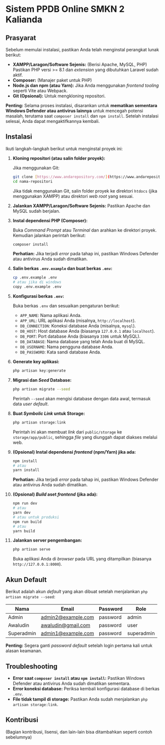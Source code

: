 # Sistem PPDB Online SMKN 2 Kalianda

## Prasyarat

Sebelum memulai instalasi, pastikan Anda telah menginstal perangkat lunak berikut:

-   **XAMPP/Laragon/Software Sejenis:** (Berisi Apache, MySQL, PHP) Pastikan PHP versi >= 8.1 dan _extension_ yang dibutuhkan Laravel sudah aktif.
-   **Composer:** (Manajer paket untuk PHP)
-   **Node.js dan npm (atau Yarn):** Jika Anda menggunakan _frontend tooling_ seperti Vite atau Webpack.
-   **Git (Opsional):** Untuk mengkloning repositori.

**Penting:** Selama proses instalasi, disarankan untuk **mematikan sementara Windows Defender atau antivirus lainnya** untuk mencegah potensi masalah, terutama saat `composer install` dan `npm install`. Setelah instalasi selesai, Anda dapat mengaktifkannya kembali.

## Instalasi

Ikuti langkah-langkah berikut untuk menginstal proyek ini:

1.  **Kloning repositori (atau salin folder proyek):**

    Jika menggunakan Git:

    ```bash
    git clone [https://www.andarepository.com/](https://www.andarepository.com/)
    cd nama-repositori
    ```

    Jika tidak menggunakan Git, salin folder proyek ke direktori `htdocs` (jika menggunakan XAMPP) atau direktori _web root_ yang sesuai.

2.  **Jalankan XAMPP/Laragon/Software Sejenis:** Pastikan Apache dan MySQL sudah berjalan.

3.  **Instal dependensi PHP (Composer):**

    Buka _Command Prompt_ atau _Terminal_ dan arahkan ke direktori proyek. Kemudian jalankan perintah berikut:

    ```bash
    composer install
    ```

    **Perhatian:** Jika terjadi _error_ pada tahap ini, pastikan Windows Defender atau antivirus Anda sudah dimatikan.

4.  **Salin berkas `.env.example` dan buat berkas `.env`:**

    ```bash
    cp .env.example .env
    # atau jika di windows
    copy .env.example .env
    ```

5.  **Konfigurasi berkas `.env`:**

    Buka berkas `.env` dan sesuaikan pengaturan berikut:

    -   `APP_NAME`: Nama aplikasi Anda.
    -   `APP_URL`: URL aplikasi Anda (misalnya, `http://localhost`).
    -   `DB_CONNECTION`: Koneksi database Anda (misalnya, `mysql`).
    -   `DB_HOST`: Host database Anda (biasanya `127.0.0.1` atau `localhost`).
    -   `DB_PORT`: Port database Anda (biasanya `3306` untuk MySQL).
    -   `DB_DATABASE`: Nama database yang telah Anda buat di MySQL.
    -   `DB_USERNAME`: Nama pengguna database Anda.
    -   `DB_PASSWORD`: Kata sandi database Anda.

6.  **Generate key aplikasi:**

    ```bash
    php artisan key:generate
    ```

7.  **Migrasi dan _Seed_ Database:**

    ```bash
    php artisan migrate --seed
    ```

    Perintah `--seed` akan mengisi database dengan data awal, termasuk data _user default_.

8.  **Buat _Symbolic Link_ untuk Storage:**

    ```bash
    php artisan storage:link
    ```

    Perintah ini akan membuat _link_ dari `public/storage` ke `storage/app/public`, sehingga _file_ yang diunggah dapat diakses melalui web.

9.  **(Opsional) Instal dependensi _frontend_ (npm/Yarn) jika ada:**

    ```bash
    npm install
    # atau
    yarn install
    ```

    **Perhatian:** Jika terjadi _error_ pada tahap ini, pastikan Windows Defender atau antivirus Anda sudah dimatikan.

10. **(Opsional) _Build_ aset _frontend_ (jika ada):**

    ```bash
    npm run dev
    # atau
    yarn dev
    # atau untuk produksi
    npm run build
    # atau
    yarn build
    ```

11. **Jalankan server pengembangan:**

    ```bash
    php artisan serve
    ```

    Buka aplikasi Anda di _browser_ pada URL yang ditampilkan (biasanya `http://127.0.0.1:8000`).

## Akun Default

Berikut adalah akun _default_ yang akan dibuat setelah menjalankan `php artisan migrate --seed`:

| Nama       | Email              | Password | Role       |
| ---------- | ------------------ | -------- | ---------- |
| Admin      | admin2@example.com | password | admin      |
| Awaludin   | awaludin@gmail.com | password | user       |
| Superadmin | admin1@example.com | password | superadmin |

**Penting:** Segera ganti _password default_ setelah login pertama kali untuk alasan keamanan.

## Troubleshooting

-   **Error saat `composer install` atau `npm install`:** Pastikan Windows Defender atau antivirus Anda sudah dimatikan sementara.
-   **Error koneksi database:** Periksa kembali konfigurasi database di berkas `.env`.
-   **File tidak tampil di storage:** Pastikan Anda sudah menjalankan `php artisan storage:link`.

## Kontribusi

(Bagian kontribusi, lisensi, dan lain-lain bisa ditambahkan seperti contoh sebelumnya)
